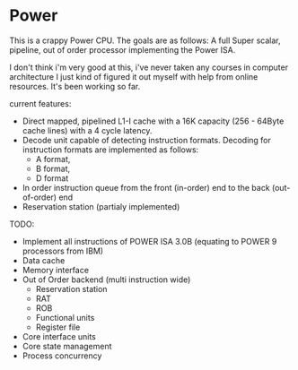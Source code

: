# Power
This is a crappy Power CPU. The goals are as follows:
A full Super scalar, pipeline, out of order processor implementing the Power ISA.

I don't think i'm very good at this, i've never taken any courses in computer architecture I just kind of figured it out myself with help from online resources. It's been working so far.

current features:
 - Direct mapped, pipelined L1-I cache with a 16K capacity (256 - 64Byte cache lines) with a 4 cycle latency.
 - Decode unit capable of detecting instruction formats. Decoding for instruction formats are implemented as follows:
    - A format,
    - B format,
    - D format
 - In order instruction queue from the front (in-order) end to the back (out-of-order) end
 - Reservation station (partialy implemented)

TODO:
 - Implement all instructions of POWER ISA 3.0B (equating to POWER 9 processors from IBM)
 - Data cache
 - Memory interface
 - Out of Order backend (multi instruction wide)
    - Reservation station
    - RAT
    - ROB
    - Functional units
    - Register file
 - Core interface units
 - Core state management
 - Process concurrency

